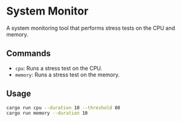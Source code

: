 # System Monitor

A system monitoring tool that performs stress tests on the CPU and memory.

## Commands

- `cpu`: Runs a stress test on the CPU.
- `memory`: Runs a stress test on the memory.

## Usage

```bash
cargo run cpu --duration 10 --threshold 80
cargo run memory --duration 10

